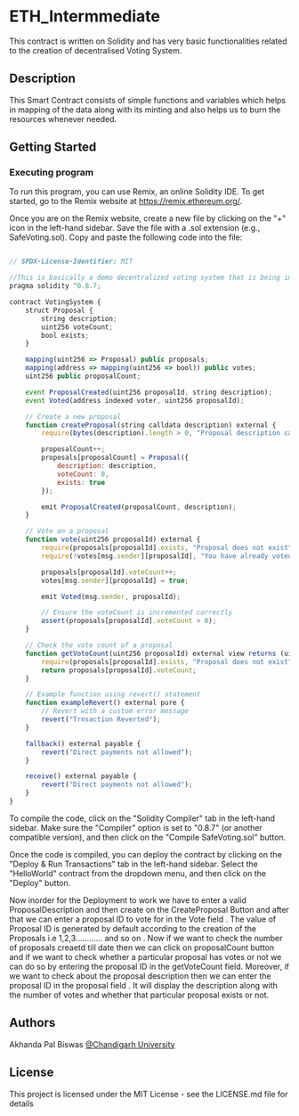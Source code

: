 # ETH_Intermmediate

This contract is written on Solidity and has very basic functionalities related to the creation of decentralised Voting System.

## Description

This Smart Contract consists of simple functions and variables which helps in mapping of the data along with its minting and also helps us to burn the resources whenever needed.
## Getting Started

### Executing program

To run this program, you can use Remix, an online Solidity IDE. To get started, go to the Remix website at https://remix.ethereum.org/.

Once you are on the Remix website, create a new file by clicking on the "+" icon in the left-hand sidebar. Save the file with a .sol extension (e.g., SafeVoting.sol). Copy and paste the following code into the file:

```javascript

// SPDX-License-Identifier: MIT

//This is basically a demo decentralized voting system that is being implemented in the solidity language
pragma solidity ^0.8.7;

contract VotingSystem {
    struct Proposal {
        string description;
        uint256 voteCount;
        bool exists;
    }

    mapping(uint256 => Proposal) public proposals;
    mapping(address => mapping(uint256 => bool)) public votes;
    uint256 public proposalCount;

    event ProposalCreated(uint256 proposalId, string description);
    event Voted(address indexed voter, uint256 proposalId);

    // Create a new proposal
    function createProposal(string calldata description) external {
        require(bytes(description).length > 0, "Proposal description cannot be empty");

        proposalCount++;
        proposals[proposalCount] = Proposal({
            description: description,
            voteCount: 0,
            exists: true
        });

        emit ProposalCreated(proposalCount, description);
    }

    // Vote on a proposal
    function vote(uint256 proposalId) external {
        require(proposals[proposalId].exists, "Proposal does not exist");
        require(!votes[msg.sender][proposalId], "You have already voted on this proposal");

        proposals[proposalId].voteCount++;
        votes[msg.sender][proposalId] = true;

        emit Voted(msg.sender, proposalId);

        // Ensure the voteCount is incremented correctly
        assert(proposals[proposalId].voteCount > 0);
    }

    // Check the vote count of a proposal
    function getVoteCount(uint256 proposalId) external view returns (uint256) {
        require(proposals[proposalId].exists, "Proposal does not exist");
        return proposals[proposalId].voteCount;
    }

    // Example function using revert() statement
    function exampleRevert() external pure {
        // Revert with a custom error message
        revert("Trnsaction Reverted");
    }

    fallback() external payable {
        revert("Direct payments not allowed");
    }

    receive() external payable {
        revert("Direct payments not allowed");
    }
}

```

To compile the code, click on the "Solidity Compiler" tab in the left-hand sidebar. Make sure the "Compiler" option is set to "0.8.7" (or another compatible version), and then click on the "Compile SafeVoting.sol" button.

Once the code is compiled, you can deploy the contract by clicking on the "Deploy & Run Transactions" tab in the left-hand sidebar. Select the "HelloWorld" contract from the dropdown menu, and then click on the "Deploy" button.

Now inorder for the Deployment to work we have to enter a valid ProposalDescription and then create on the CreateProposal Button and after that we can enter a proposal ID to vote for in the Vote field . The value of Proposal ID is generated by default according to the creation of the Proposals i.e 1,2,3............ and so on . Now if we want to check the number of proposals creaetd till date then we can click on proposalCount button and if we want to check whether a particular proposal has votes or not we can do so by entering the proposal ID in the getVoteCount field. Moreover, if we want to check about the proposal description then we can enter the proposal ID in the proposal field . It will display the description along with the number of votes and whether that particular proposal exists or not.

## Authors

Akhanda Pal Biswas
[@Chandigarh University](https://www.linkedin.com/in/akhanda-pal-biswas-445a88230/)


## License

This project is licensed under the MIT License - see the LICENSE.md file for details
